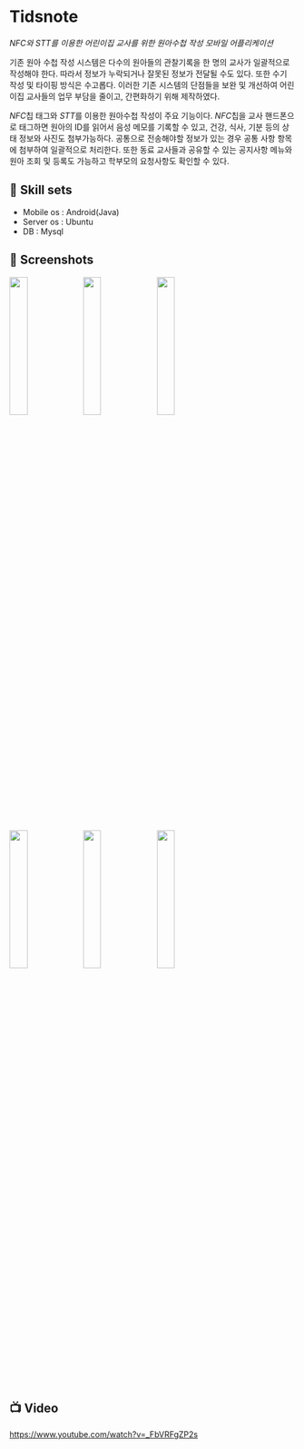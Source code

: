 # Tidsnote
*NFC와 STT를 이용한 어린이집 교사를 위한 원아수첩 작성 모바일 어플리케이션*


기존 원아 수첩 작성 시스템은 다수의 원아들의 관찰기록을 한 명의 교사가 일괄적으로 작성해야 한다. 따라서 정보가 누락되거나 잘못된 정보가 전달될 수도 있다. 또한 수기 작성 및 타이핑 방식은 수고롭다. 이러한 기존 시스템의 단점들을 보완 및 개선하여 어린이집 교사들의 업무 부담을 줄이고, 간편화하기 위해 제작하였다. 

*NFC*칩 태그와 *STT*를 이용한 원아수첩 작성이 주요 기능이다. *NFC*칩을 교사 핸드폰으로 태그하면 원아의 ID를 읽어서 음성 메모를 기록할 수 있고, 건강, 식사, 기분 등의 상태 정보와  사진도 첨부가능하다. 공통으로 전송해야할 정보가 있는 경우 공통 사항 항목에 첨부하여 일괄적으로 처리한다. 또한 동료 교사들과 공유할 수 있는 공지사항 메뉴와 원아 조회 및 등록도 가능하고 학부모의 요청사항도 확인할 수 있다.  


##  :art:  Skill sets

- Mobile os : Android(Java)
- Server os : Ubuntu
- DB : Mysql




##  :gem: Screenshots 

<div>
<img src="https://user-images.githubusercontent.com/20367043/70742381-bfca6600-1d60-11ea-9177-53a673a2aa70.png" width="25%"></img>
<img src = "https://user-images.githubusercontent.com/20367043/70743169-8eeb3080-1d62-11ea-93cf-abd423e42df2.png" width="25%"></img>
<img src = "https://user-images.githubusercontent.com/20367043/70743302-d5408f80-1d62-11ea-8ac5-03a1b2bd16a1.png" width = "25%"></img>
</div>
<div>
<img src = "https://user-images.githubusercontent.com/20367043/70744433-0c17a500-1d65-11ea-916e-f1eaba0b1a3c.png" width="25%"></img>
<img src = "https://user-images.githubusercontent.com/20367043/70744487-22256580-1d65-11ea-9f13-5fb83a0d94c6.png" width = "25%"></img>
<img src="https://user-images.githubusercontent.com/20367043/70744165-83990480-1d64-11ea-97aa-12514d004d37.png" width="25%"></img>

</div>

## :tv: Video 
https://www.youtube.com/watch?v=_FbVRFgZP2s

